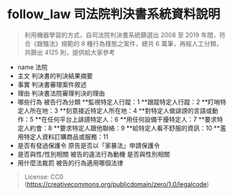 follow_law 司法院判決書系統資料說明
====
>利用機器學習的方式，自司法院判決書系統篩選出 2008 至 2019 年間，符合《跟騷法》規範的 8 種行為樣態之案件，總共 6 萬筆，再經人工分類，共篩出 4125 則，提供給大家參考

* name 法院
* 主文 判決書的判決結果摘要
* 事實 判決書審理案件敘述
* 理由 判決書法院審理判決的理由
* 哪些行為 被告行為分類
**監視特定人行蹤：1
**跟蹤特定人行蹤：2
**盯哨特定人所在地：3
**刻意接近特定人所在地：4
**對特定人做誹謗的言語或動作：5
**在任何平台上誹謗特定人：6
**用任何設備干擾特定人：7
**要求特定人約會：8
**要求特定人跟他聯絡：9
**給特定人看不舒服的資訊：10
**濫用特定人資料訂購商品或服務：11
* 是否有發過保護令 原告是否以「家暴法」申請保護令
* 是否與性/性別相關 被告的違法行為動機 是否與性別相關
* 用什麼法裁罰 被告的行為適用哪個法律

>License: CC0 (https://creativecommons.org/publicdomain/zero/1.0/legalcode)
